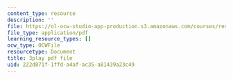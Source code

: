 ```yaml
---
content_type: resource
description: ''
file: https://ol-ocw-studio-app-production.s3.amazonaws.com/courses/res-9-003-brains-minds-and-machines-summer-course-summer-2015/222d871f1ffda4afac35a81439a23c49_HA4undazeF0.pdf
file_type: application/pdf
learning_resource_types: []
ocw_type: OCWFile
resourcetype: Document
title: 3play pdf file
uid: 222d871f-1ffd-a4af-ac35-a81439a23c49
---
```

